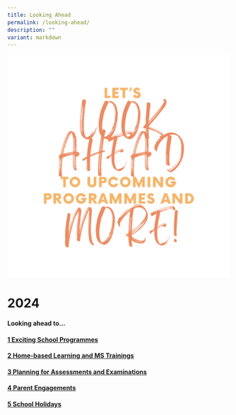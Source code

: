 ```yaml
---
title: Looking Ahead
permalink: /looking-ahead/
description: ""
variant: markdown
---
```

![](/images/LOOKING%20pngs/looking_ahead.png)

# **2024**
#### Looking ahead to…&nbsp;
#### [1 Exciting School Programmes  ](https://greenridgesec.moe.edu.sg/la1/)<br>
####  [2 Home-based Learning and MS Trainings ](https://greenridgesec.moe.edu.sg/la2/)<br>
####  [3 Planning for Assessments and Examinations](https://greenridgesec.moe.edu.sg/la3/)<br>
####  [4 Parent Engagements](   https://greenridgesec.moe.edu.sg/la4/)<br>
####  [5 School Holidays](https://greenridgesec.moe.edu.sg/la5/)